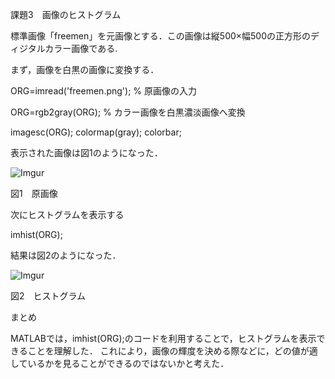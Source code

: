 課題3　画像のヒストグラム


標準画像「freemen」を元画像とする．この画像は縦500×幅500の正方形のディジタルカラー画像である.

まず，画像を白黒の画像に変換する．


ORG=imread('freemen.png'); % 原画像の入力

ORG=rgb2gray(ORG); % カラー画像を白黒濃淡画像へ変換

imagesc(ORG); colormap(gray); colorbar;

表示された画像は図1のようになった．

![Imgur](http://i.imgur.com/LA5hG8y.png)

図1　原画像

次にヒストグラムを表示する


imhist(ORG);


結果は図2のようになった．

![Imgur](http://i.imgur.com/KHi53aI.png)

図2　ヒストグラム

まとめ

MATLABでは，imhist(ORG);のコードを利用することで，ヒストグラムを表示できることを理解した．
これにより，画像の輝度を決める際などに，どの値が適しているかを見ることができるのではないかと考えた．
